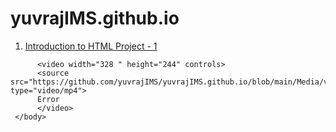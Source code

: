 # yuvrajIMS.github.io

<html>
      <head>
	     <meta charset="UTF-8">
      </head>
      <body>
           <ol start="1">
	       <p><li><a href="Intro to HTML final project.html"> Introduction to HTML Project - 1</a></li></p>
           </ol>
	      
          <video width="328 " height="244" controls>
          <source src="https://github.com/yuvrajIMS/yuvrajIMS.github.io/blob/main/Media/vid_earth%20copy.mp4" type="video/mp4"> 
          Error
          </video>     
     </body>
</html>
